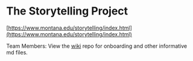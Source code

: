 # The Storytelling Project

[https://www.montana.edu/storytelling/index.html](https://www.montana.edu/storytelling/index.html)

Team Members: View the [wiki](https://github.com/montanastorytelling/wiki) repo for onboarding and other informative md files.
